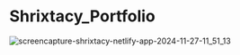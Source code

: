 # Shrixtacy_Portfolio
![screencapture-shrixtacy-netlify-app-2024-11-27-11_51_13](https://github.com/user-attachments/assets/01ed8697-5c74-438a-acc7-9b100c218524)
